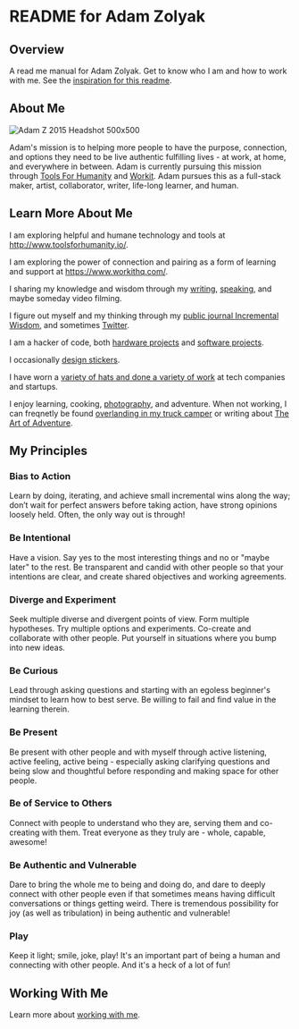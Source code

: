 # README for Adam Zolyak

## Overview

A read me manual for Adam Zolyak. Get to know who I am and how to work with me. See the [inspiration for this readme](https://www.nytimes.com/2013/03/31/business/questbacks-lead-strategist-on-his-user-manual.html).

## About Me

![Adam Z 2015 Headshot 500x500](https://user-images.githubusercontent.com/5940516/127383659-dd2fb566-9708-49d5-ae11-921cda83d50d.jpg)

Adam's mission is to helping more people to have the purpose, connection, and options they need to be live authentic fulfilling lives - at work, at home, and everywhere in between. Adam is currently pursuing this mission through [Tools For Humanity](http://www.toolsforhumanity.io/) and [Workit](https://www.workitworkit.com/). Adam pursues this as a full-stack maker, artist, collaborator, writer, life-long learner, and human.

## Learn More About Me

I am exploring helpful and humane technology and tools at http://www.toolsforhumanity.io/. 

I am exploring the power of connection and pairing as a form of learning and support at https://www.workithq.com/.

I sharing my knowledge and wisdom through my [writing](https://toolsforhumanity.substack.com/), [speaking](https://github.com/adamzolyak/speaking), and maybe someday video filming.

I figure out myself and my thinking through my [public journal Incremental Wisdom](http://incrementalwisdom.adamzolyak.com/wp-login.php), and sometimes [Twitter](https://twitter.com/azolyak).

I am a hacker of code, both [hardware projects](http://www.tinkurlab.com/) and [software projects](https://github.com/adamzolyak).

I occasionally [design stickers](https://www.redbubble.com/people/TinkurLab/shop).

I have worn a [variety of hats and done a variety of work](https://www.linkedin.com/in/azolyak) at tech companies and startups. 

I enjoy learning, cooking, [photography](https://www.instagram.com/azolyak/), and adventure. When not working, I can freqnetly be found [overlanding in my truck camper](https://www.instagram.com/banthaoverland/) or writing about [The Art of Adventure](https://artofadventure.substack.com/).


## My Principles

### Bias to Action

Learn by doing, iterating, and achieve small incremental wins along the way; don’t wait for perfect answers before taking action, have strong opinions loosely held. Often, the only way out is through!

### Be Intentional

Have a vision. Say yes to the most interesting things and no or "maybe later" to the rest. Be transparent and candid with other people so that your intentions are clear, and create shared objectives and working agreements.

### Diverge and Experiment

Seek multiple diverse and divergent points of view. Form multiple hypotheses. Try multiple options and experiments. Co-create and collaborate with other people. Put yourself in situations where you bump into new ideas.

### Be Curious

Lead through asking questions and starting with an egoless beginner's mindset to learn how to best serve. Be willing to fail and find value in the learning therein.

### Be Present

Be present with other people and with myself through active listening, active feeling, active being - especially asking clarifying questions and being slow and thoughtful before responding and making space for other people.

### Be of Service to Others

Connect with people to understand who they are, serving them and co-creating with them. Treat everyone as they truly are - whole, capable, awesome!

### Be Authentic and Vulnerable

Dare to bring the whole me to being and doing do, and dare to deeply connect with other people even if that sometimes means having difficult conversations or things getting weird. There is tremendous possibility for joy (as well as tribulation) in being authentic and vulnerable!

### Play

Keep it light; smile, joke, play! It's an important part of being a human and connecting with other people. And it's a heck of a lot of fun!

## Working With Me

Learn more about [working with me](workingwithme.md).

